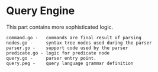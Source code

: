 Query Engine
============

This part contains more sophisticated logic.

```
command.go -   commands are final result of parsing
nodes.go -     syntax tree nodes used during the parser
parser.go -    support code used by the parser
predicate.go - logic for predicate node
query.go -     parser entry point.
query.peg -    query language grammar definition
```
